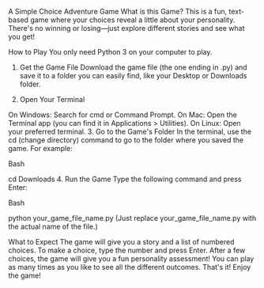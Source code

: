 A Simple Choice Adventure Game
What is this Game?
This is a fun, text-based game where your choices reveal a little about your personality. There's no winning or losing—just explore different stories and see what you get!

How to Play
You only need Python 3 on your computer to play.

1. Get the Game File
Download the game file (the one ending in .py) and save it to a folder you can easily find, like your Desktop or Downloads folder.

2. Open Your Terminal

On Windows: Search for cmd or Command Prompt.
On Mac: Open the Terminal app (you can find it in Applications > Utilities).
On Linux: Open your preferred terminal.
3. Go to the Game's Folder
In the terminal, use the cd (change directory) command to go to the folder where you saved the game. For example:

Bash

cd Downloads
4. Run the Game
Type the following command and press Enter:

Bash

python your_game_file_name.py
(Just replace your_game_file_name.py with the actual name of the file.)

What to Expect
The game will give you a story and a list of numbered choices.
To make a choice, type the number and press Enter.
After a few choices, the game will give you a fun personality assessment!
You can play as many times as you like to see all the different outcomes.
That's it! Enjoy the game!